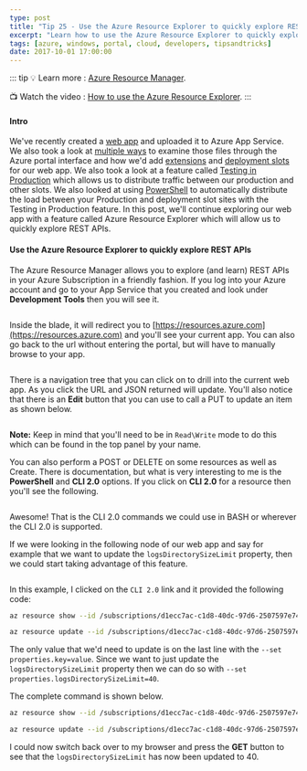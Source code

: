 ```yaml
---
type: post
title: "Tip 25 - Use the Azure Resource Explorer to quickly explore REST APIs"
excerpt: "Learn how to use the Azure Resource Explorer to quickly explore REST APIs"
tags: [azure, windows, portal, cloud, developers, tipsandtricks]
date: 2017-10-01 17:00:00
---
```


::: tip
:bulb: Learn more : [Azure Resource Manager](https://docs.microsoft.com/azure/azure-resource-manager?WT.mc_id=docs-azuredevtips-micrum). 

:tv: Watch the video : [How to use the Azure Resource Explorer](https://www.youtube.com/watch?v=hBl_2iaqIDs&list=PLLasX02E8BPCNCK8Thcxu-Y-XcBUbhFWC&index=20?WT.mc_id=youtube-azuredevtips-micrum).
:::

#### Intro

We've recently created a [web app](https://microsoft.github.io/AzureTipsAndTricks/blog/tip19.html?WT.mc_id=github-azuredevtips-micrum) and uploaded it to Azure App Service. We also took a look at [multiple ways](https://microsoft.github.io/AzureTipsAndTricks/blog/tip20.html?WT.mc_id=github-azuredevtips-micrum) to examine those files through the Azure portal interface and how we'd add [extensions](https://microsoft.github.io/AzureTipsAndTricks/blog/tip21.html?WT.mc_id=github-azuredevtips-micrum) and [deployment slots](https://microsoft.github.io/AzureTipsAndTricks/blog/tip22.html?WT.mc_id=github-azuredevtips-micrum) for our web app. We also took a look at a feature called [Testing in Production](https://microsoft.github.io/AzureTipsAndTricks/blog/tip23.html?WT.mc_id=github-azuredevtips-micrum) which allows us to distribute traffic between our production and other slots. We also looked at using [PowerShell](https://microsoft.github.io/AzureTipsAndTricks/blog/tip24.html?WT.mc_id=github-azuredevtips-micrum) to automatically distribute the load between your Production and deployment slot sites with the Testing in Production feature. In this post, we'll continue exploring our web app with a feature called Azure Resource Explorer which will allow us to quickly explore REST APIs.  

#### Use the Azure Resource Explorer to quickly explore REST APIs

The Azure Resource Manager allows you to explore (and learn) REST APIs in your Azure Subscription in a friendly fashion. If you log into your Azure account and go to your App Service that you created and look under **Development Tools** then you will see it. 

<img :src="$withBase('/files/azureresourceexplorer1.png')">

Inside the blade, it will redirect you to [https://resources.azure.com](https://resources.azure.com) and you'll see your current app. You can also go back to the url without entering the portal, but will have to manually browse to your app.

<img :src="$withBase('/files/azureresourceexplorer2.png')">

There is a navigation tree that you can click on to drill into the current web app. As you click the URL and JSON returned will update. You'll also notice that there is an **Edit** button that you can use to call a PUT to update an item as shown below. 

<img :src="$withBase('/files/azureresourceexplorer3.gif')">

**Note:** Keep in mind that you'll need to be in `Read\Write` mode to do this which can be found in the top panel by your name. 


You can also perform a POST or DELETE on some resources as well as Create. There is documentation, but what is very interesting to me is the **PowerShell** and **CLI 2.0** options. If you click on **CLI 2.0** for a resource then you'll see the following. 

<img :src="$withBase('/files/azureresourceexplorer4.png')">

Awesome! That is the CLI 2.0 commands we could use in BASH or wherever the CLI 2.0 is supported. 

If we were looking in the following node of our web app and say for example that we want to update the `logsDirectorySizeLimit` property, then we could start taking advantage of this feature. 

<img :src="$withBase('/files/azureresourceexplorer5.png')">

In this example, I clicked on the `CLI 2.0` link and it provided the following code: 

```bash
az resource show --id /subscriptions/d1ecc7ac-c1d8-40dc-97d6-2507597e7404/resourceGroups/StaticResourceGroup/providers/Microsoft.Web/sites/MyQuizApplication/config/web --api-version 2016-08-01

az resource update --id /subscriptions/d1ecc7ac-c1d8-40dc-97d6-2507597e7404/resourceGroups/StaticResourceGroup/providers/Microsoft.Web/sites/MyQuizApplication/config/web --api-version 2016-08-01 --set properties.key=value
```

The only value that we'd need to update is on the last line with the `--set properties.key=value`. Since we want to just update the `logsDirectorySizeLimit` property then we can do so with `--set properties.logsDirectorySizeLimit=40`. 

The complete command is shown below. 

```bash
az resource show --id /subscriptions/d1ecc7ac-c1d8-40dc-97d6-2507597e7404/resourceGroups/StaticResourceGroup/providers/Microsoft.Web/sites/MyQuizApplication/config/web --api-version 2016-08-01

az resource update --id /subscriptions/d1ecc7ac-c1d8-40dc-97d6-2507597e7404/resourceGroups/StaticResourceGroup/providers/Microsoft.Web/sites/MyQuizApplication/config/web --api-version 2016-08-01 --set properties.logsDirectorySizeLimit=40
```
I could now switch back over to my browser and press the **GET** button to see that the `logsDirectorySizeLimit` has now been updated to 40. 


